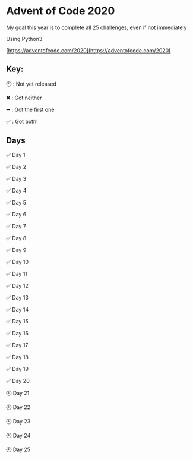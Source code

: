 # Advent of Code 2020

My goal this year is to complete all 25 challenges, even if not immediately

Using Python3

[https://adventofcode.com/2020](https://adventofcode.com/2020)

## Key:

:clock9: : Not yet released

:x: : Got neither

:heavy_minus_sign: : Got the first one

:white_check_mark: : Got both!

## Days
:white_check_mark: Day 1

:white_check_mark: Day 2

:white_check_mark: Day 3

:white_check_mark: Day 4

:white_check_mark: Day 5

:white_check_mark: Day 6

:white_check_mark: Day 7

:white_check_mark: Day 8

:white_check_mark: Day 9

:white_check_mark: Day 10

:white_check_mark: Day 11

:white_check_mark: Day 12

:white_check_mark: Day 13

:white_check_mark: Day 14

:white_check_mark: Day 15

:white_check_mark: Day 16

:white_check_mark: Day 17

:white_check_mark: Day 18

:white_check_mark: Day 19

:white_check_mark: Day 20

:clock9: Day 21

:clock9: Day 22

:clock9: Day 23

:clock9: Day 24

:clock9: Day 25
